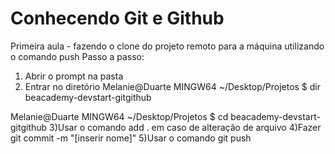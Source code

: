 # Conhecendo Git e Github

Primeira aula - fazendo o clone do projeto remoto para a máquina utilizando o comando push
Passo a passo:
1) Abrir o prompt na pasta
2) Entrar no diretório
Melanie@Duarte MINGW64 ~/Desktop/Projetos
$ dir
beacademy-devstart-gitgithub

Melanie@Duarte MINGW64 ~/Desktop/Projetos
$ cd beacademy-devstart-gitgithub
3)Usar o comando add . em caso de alteração de arquivo
4)Fazer git commit -m "[inserir nome]"
5)Usar o comando git push